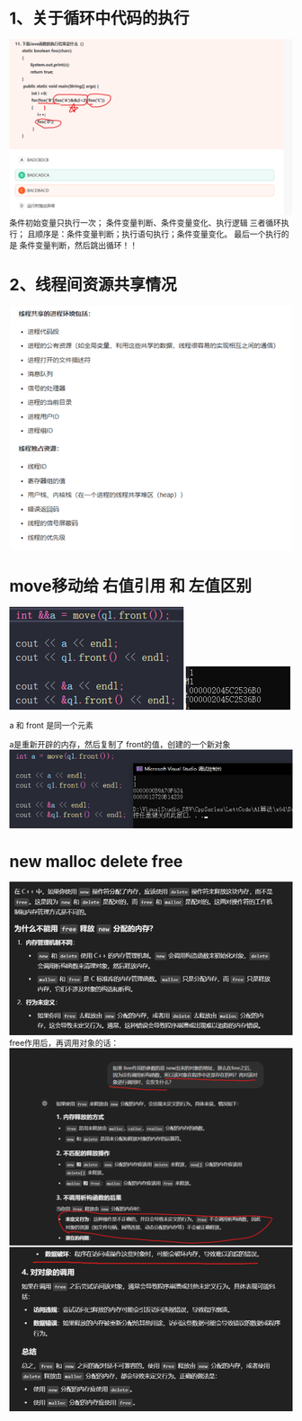 # 1、关于循环中代码的执行
![alt text](image-165.png)
条件初始变量只执行一次；
条件变量判断、条件变量变化、执行逻辑 三者循环执行；
且顺序是：条件变量判断；执行语句执行；条件变量变化。
最后一个执行的是 条件变量判断，然后跳出循环！！

# 2、线程间资源共享情况
![alt text](image-166.png)


# move移动给  右值引用  和 左值区别
![alt text](image-167.png)
![alt text](image-168.png)

a 和 front 是同一个元素

a是重新开辟的内存，然后复制了 front的值，创建的一个新对象
![alt text](image-169.png)

# new malloc   delete free
![alt text](image-179.png)
free作用后，再调用对象的话：
![alt text](image-180.png)
![alt text](image-181.png)

